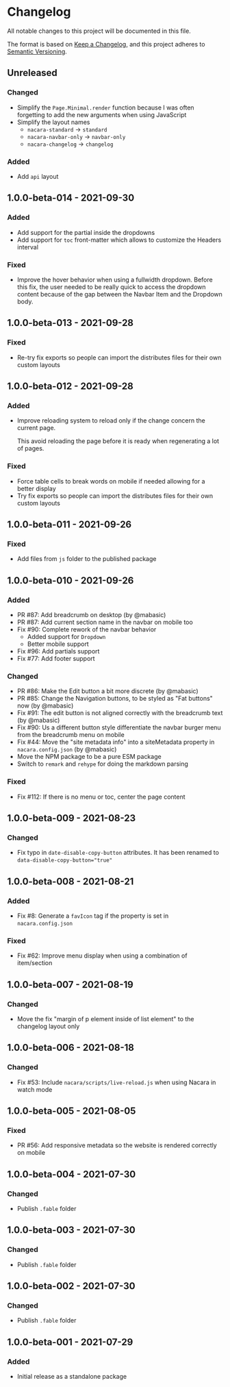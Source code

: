 # Changelog
All notable changes to this project will be documented in this file.

The format is based on [Keep a Changelog](https://keepachangelog.com/en/1.0.0/),
and this project adheres to [Semantic Versioning](https://semver.org/spec/v2.0.0.html).

## Unreleased

### Changed

* Simplify the `Page.Minimal.render` function because I was often forgetting to add the new arguments when using JavaScript
* Simplify the layout names
    * `nacara-standard` -> `standard`
    * `nacara-navbar-only` -> `navbar-only`
    * `nacara-changelog` -> `changelog`

### Added

* Add `api` layout

## 1.0.0-beta-014 - 2021-09-30

### Added

* Add support for the partial inside the dropdowns
* Add support for `toc` front-matter which allows to customize the Headers interval

### Fixed

* Improve the hover behavior when using a fullwidth dropdown. Before this fix, the user needed to be really quick to access the dropdown content because of the gap between the Navbar Item and the Dropdown body.

## 1.0.0-beta-013 - 2021-09-28

### Fixed

* Re-try fix exports so people can import the distributes files for their own custom layouts

## 1.0.0-beta-012 - 2021-09-28

### Added

* Improve reloading system to reload only if the change concern the current page.

    This avoid reloading the page before it is ready when regenerating a lot of pages.

### Fixed

* Force table cells to break words on mobile if needed allowing for a better display
* Try fix exports so people can import the distributes files for their own custom layouts

## 1.0.0-beta-011 - 2021-09-26

### Fixed

* Add files from `js` folder to the published package

## 1.0.0-beta-010 - 2021-09-26

### Added

* PR #87: Add breadcrumb on desktop (by @mabasic)
* PR #87: Add current section name in the navbar on mobile too
* Fix #90: Complete rework of the navbar behavior
    - Added support for `Dropdown`
    - Better mobile support
* Fix #96: Add partials support
* Fix #77: Add footer support

### Changed

* PR #86: Make the Edit button a bit more discrete (by @mabasic)
* PR #85: Change the Navigation buttons, to be styled as "Fat buttons" now (by @mabasic)
* Fix #91: The edit button is not aligned correctly with the breadcrumb text (by @mabasic)
* Fix #90: Us a different button style differentiate the navbar burger menu from the breadcrumb menu on mobile
* Fix #44: Move the "site metadata info" into a siteMetadata property in `nacara.config.json` (by @mabasic)
* Move the NPM package to be a pure ESM package
* Switch to `remark` and `rehype` for doing the markdown parsing

### Fixed

* Fix #112: If there is no menu or toc, center the page content

## 1.0.0-beta-009 - 2021-08-23

### Changed

* Fix typo in `date-disable-copy-button` attributes. It has been renamed to `data-disable-copy-button="true"`

## 1.0.0-beta-008 - 2021-08-21

### Added

* Fix #8: Generate a `favIcon` tag if the property is set in `nacara.config.json`

### Fixed

* Fix #62: Improve menu display when using a combination of item/section

## 1.0.0-beta-007 - 2021-08-19

### Changed

* Move the fix "margin of p element inside of list element" to the changelog layout only

## 1.0.0-beta-006 - 2021-08-18

### Changed

* Fix #53: Include `nacara/scripts/live-reload.js` when using Nacara in watch mode

## 1.0.0-beta-005 - 2021-08-05

### Fixed

* PR #56: Add responsive metadata so the website is rendered correctly on mobile

## 1.0.0-beta-004 - 2021-07-30

### Changed

* Publish `.fable` folder

## 1.0.0-beta-003 - 2021-07-30

### Changed

* Publish `.fable` folder

## 1.0.0-beta-002 - 2021-07-30

### Changed

* Publish `.fable` folder

## 1.0.0-beta-001 - 2021-07-29

### Added

* Initial release as a standalone package
